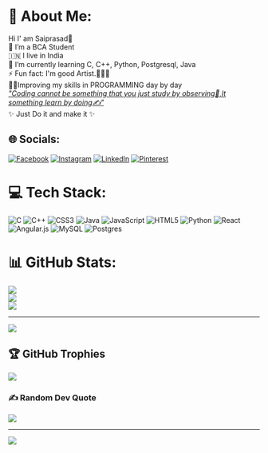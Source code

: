 # 💫 About Me:
Hi I' am Saiprasad👋 <br>👔 I’m a BCA Student <br>🇮🇳 I live in India <br>💫 I’m currently learning C, C++, Python, Postgresql, Java <br>⚡ Fun fact: I'm good Artist.🎨🧑‍🎨<br>🧑‍💻Improving my skills in PROGRAMMING day by day<br><i><u>"Coding cannot be something that you just study by observing👀,It something learn by doing✍️"</i></u><br>✨ Just Do it and make it ✨




## 🌐 Socials:
[![Facebook](https://img.shields.io/badge/Facebook-%231877F2.svg?logo=Facebook&logoColor=white)](https://facebook.com/saiprasad.tanpure.3) [![Instagram](https://img.shields.io/badge/Instagram-%23E4405F.svg?logo=Instagram&logoColor=white)](https://instagram.com/saiprasad_tanpure__) [![LinkedIn](https://img.shields.io/badge/LinkedIn-%230077B5.svg?logo=linkedin&logoColor=white)](https://www.linkedin.com/in/saiprasad-tanpure-983727231) [![Pinterest](https://img.shields.io/badge/Pinterest-%23E60023.svg?logo=Pinterest&logoColor=white)](https://pinterest.com/saiprasadtanpure) 

# 💻 Tech Stack:
![C](https://img.shields.io/badge/c-%2300599C.svg?style=for-the-badge&logo=c&logoColor=white) ![C++](https://img.shields.io/badge/c++-%2300599C.svg?style=for-the-badge&logo=c%2B%2B&logoColor=white) ![CSS3](https://img.shields.io/badge/css3-%231572B6.svg?style=for-the-badge&logo=css3&logoColor=white) ![Java](https://img.shields.io/badge/java-%23ED8B00.svg?style=for-the-badge&logo=java&logoColor=white) ![JavaScript](https://img.shields.io/badge/javascript-%23323330.svg?style=for-the-badge&logo=javascript&logoColor=%23F7DF1E) ![HTML5](https://img.shields.io/badge/html5-%23E34F26.svg?style=for-the-badge&logo=html5&logoColor=white) ![Python](https://img.shields.io/badge/python-3670A0?style=for-the-badge&logo=python&logoColor=ffdd54) ![React](https://img.shields.io/badge/react-%2320232a.svg?style=for-the-badge&logo=react&logoColor=%2361DAFB) ![Angular.js](https://img.shields.io/badge/angular.js-%23E23237.svg?style=for-the-badge&logo=angularjs&logoColor=white) ![MySQL](https://img.shields.io/badge/mysql-%2300f.svg?style=for-the-badge&logo=mysql&logoColor=white) ![Postgres](https://img.shields.io/badge/postgres-%23316192.svg?style=for-the-badge&logo=postgresql&logoColor=white)
# 📊 GitHub Stats:
![](https://github-readme-stats.vercel.app/api?username=TanpureSaiprasad&theme=blueberry&hide_border=false&include_all_commits=false&count_private=false)<br/>
![](https://github-readme-streak-stats.herokuapp.com/?user=TanpureSaiprasad&theme=blueberry&hide_border=false)<br/>
![](https://github-readme-stats.vercel.app/api/top-langs/?username=TanpureSaiprasad&theme=blueberry&hide_border=false&include_all_commits=false&count_private=false&layout=compact)

---
[![](https://visitcount.itsvg.in/api?id=TanpureSaiprasad&icon=0&color=0)](https://visitcount.itsvg.in)

## 🏆 GitHub Trophies
![](https://github-profile-trophy.vercel.app/?username=TanpureSaiprasad&theme=juicyfresh&no-frame=true&no-bg=false&margin-w=4)

### ✍️ Random Dev Quote
![](https://quotes-github-readme.vercel.app/api?type=horizontal&theme=tokyonight)

---
[![](https://visitcount.itsvg.in/api?id=TanpureSaiprasad&icon=0&color=0)](https://visitcount.itsvg.in)

